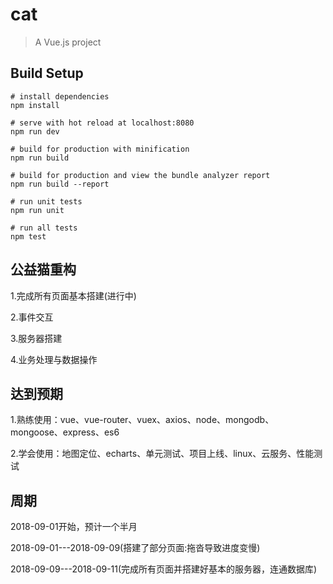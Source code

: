 # cat

> A Vue.js project

## Build Setup

```
# install dependencies
npm install

# serve with hot reload at localhost:8080
npm run dev

# build for production with minification
npm run build

# build for production and view the bundle analyzer report
npm run build --report

# run unit tests
npm run unit

# run all tests
npm test

```

## 公益猫重构

1.完成所有页面基本搭建(进行中)

2.事件交互

3.服务器搭建

4.业务处理与数据操作

## 达到预期

1.熟练使用：vue、vue-router、vuex、axios、node、mongodb、mongoose、express、es6

2.学会使用：地图定位、echarts、单元测试、项目上线、linux、云服务、性能测试

## 周期

2018-09-01开始，预计一个半月

2018-09-01---2018-09-09(搭建了部分页面:拖沓导致进度变慢)

2018-09-09---2018-09-11(完成所有页面并搭建好基本的服务器，连通数据库)
